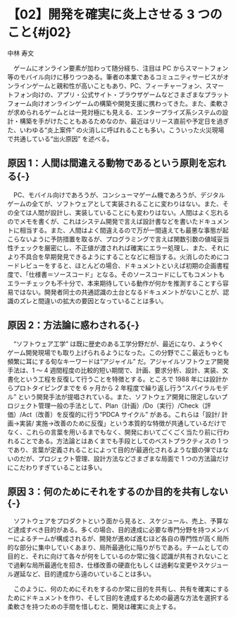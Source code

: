 # 【02】開発を確実に炎上させる 3 つのこと{#j02}

<div class="author">中林 寿文</div>

　ゲームにオンライン要素が加わって随分経ち、注目は PC からスマートフォン等のモバイル向けに移りつつある。筆者の本業であるコミュニティサービスがオンラインゲームと親和性が高いこともあり、PC、フィーチャーフォン、スマートフォン向けの、アプリ・公式サイト・ブラウザゲームなどさまざまなプラットフォーム向けオンラインゲームの構築や開発支援に携わってきた。また、柔軟さが求められるゲームとは一見対極にも見える、エンタープライズ系システムの設計・構築を手がけたこともあるためなのか、最近はリリース直前や予定日を過ぎた、いわゆる“炎上案件” の火消しに呼ばれることも多い。こういった火災現場で共通している“出火原因” を述べる。

## 原因 1：人間は間違える動物であるという原則を忘れる{-}

　PC、モバイル向けであろうが、コンシューマゲーム機であろうが、デジタルゲームの全てが、ソフトウェアとして実装されることに変わりはない。また、その全ては人間が設計し、実装していることにも変わりはない。人間はよく忘れるのでメモを書くが、これはシステム開発で言えば設計書などを書いたドキュメントに相当する。また、人間はよく間違えるので万が一間違えても最悪な事態が起こらないように予防措置を取るが、プログラミングで言えば関数引数の値域妥当性チェックを厳密にし、不正値が渡されれば確実にエラー処理し、また、それにより不具合を早期発見できるようにすることなどに相当する。火消しのためにコードレビューをすると、ほとんどの場合、ドキュメントといえば初期の企画書程度で、「仕様書＝ソースコード」となる。そのソースコードにしてもコメントもエラーチェックも不十分で、本来期待している動作が何かを推測することすら容易ではない。開発者同士の共通認識の土台となるドキュメントがないことが、認識のズレと間違いの拡大の要因となっていることは多い。

## 原因 2：方法論に惑わされる{-}

　“ソフトウェア工学” は既に歴史のある工学分野だが、最近になり、ようやくゲーム開発現場でも取り上げられるようになった。この分野でここ最近もっとも頻繁に耳にする旬なキーワードは“アジャイル” だ。アジャイルソフトウェア開発手法は、1 ～ 4 週間程度の比較的短い期間で、計画、要求分析、設計、実装、文書化という工程を反復して行うことを特徴とする。ところで 1988 年には設計からプロトタイピングまでを 6 ヶ月から 2 年程度で繰り返し行う“スパイラルモデル” という開発手法が提唱されている。また、ソフトウェア開発に限定しないプロジェクト管理一般の手法として、Plan（計画）/Do（実行）/Check（評価）/Act（改善）を反復的に行う“PDCA サイクル” がある。これらは「設計/ 計画→実装/ 実施→改善のために反復」という本質的な特徴が共通しているだけでなく、これらの言葉を用いるまでもなく、開発においてごくごく当たり前に行われることである。方法論とはあくまでも手段としてのベストプラクティスの 1 つであり、言葉が定義されることによって目的が最適化されるような銀の弾ではないのだが、プロジェクト管理、設計方法などさまざまな局面で 1 つの方法論だけにこだわりすぎていることは多い。

## 原因 3：何のためにそれをするのか目的を共有しない{-}

　ソフトウェアをプロダクトという面から見ると、スケジュール、売上、予算など達成すべき目的がある。多くの場合、目的達成に必要な専門分野を持つメンバーによるチームが構成されるが、開発が進めば進むほど各自の専門性が高く局所的な部分に集中していくあまり、局所最適化に陥りがちである。チームとしての目的と、それに向けて各々が何をしているのか常に強く認識が共有されないことで過剰な局所最適化を招き、仕様改善の硬直化もしくは過剰な変更やスケジュール遅延など、目的達成から遠のいていることは多い。

　このように、何のためにそれをするのか常に目的を共有し、共有を確実にするためにドキュメントを作り、そして目的を達成するための最適な方法を選択する柔軟さを持つための手間を惜しむと、開発は確実に炎上する。
